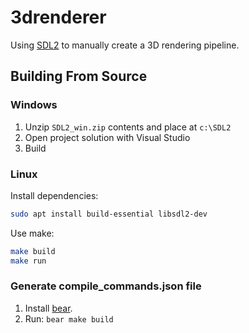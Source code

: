 # 3drenderer

Using [SDL2](https://libsdl.org/) to manually create a 3D rendering pipeline.

## Building From Source

### Windows

1. Unzip `SDL2_win.zip` contents and place at `c:\SDL2`
1. Open project solution with Visual Studio
1. Build

### Linux

Install dependencies:

```bash
sudo apt install build-essential libsdl2-dev
```

Use make:

```bash
make build
make run
```

### Generate compile_commands.json file

1. Install [bear](https://github.com/rizsotto/Bear).
2. Run: `bear make build`
